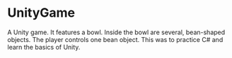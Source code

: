 # UnityGame
A Unity game. It features a bowl. Inside the bowl are several, bean-shaped objects. The player controls one bean object. This was to practice C# and learn the basics of Unity.
